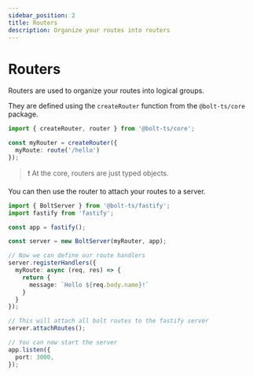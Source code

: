 ```yaml
---
sidebar_position: 2
title: Routers
description: Organize your routes into routers
---
```


# Routers

Routers are used to organize your routes into logical groups.

They are defined using the `createRouter` function from the `@bolt-ts/core` package.

```typescript
import { createRouter, router } from '@bolt-ts/core';

const myRouter = createRouter({
  myRoute: route('/hello')
});
```

> :exclamation: At the core, routers are just typed objects.

You can then use the router to attach your routes to a server.

```typescript
import { BoltServer } from '@bolt-ts/fastify';
import fastify from 'fastify';

const app = fastify();

const server = new BoltServer(myRouter, app);

// Now we can define our route handlers
server.registerHandlers({
  myRoute: async (req, res) => {
    return {
      message: `Hello ${req.body.name}!`
    }
  }
});

// This will attach all bolt routes to the fastify server
server.attachRoutes();

// You can now start the server
app.listen({
  port: 3000,
});
```